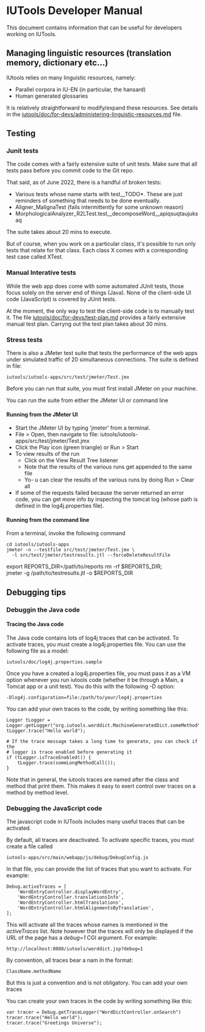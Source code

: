 # IUTools Developer Manual

This document contains information that can be useful for developers working on 
IUTools.

## Managing linguistic resources (translation memory, dictionary etc...)

IUtools relies on many linguistic resources, namely:
- Parallel corpora in IU-EN (in particular, the hansard)
- Human generated glossaries

It is relatively straightforward to modify/expand these 
resources. See details in the [iutools/doc/for-devs/administering-linguistic-resources.md](./administering-linguistic-resources.md) file.


## Testing

### Junit tests

The code comes with a fairly extensive suite of unit tests. Make sure that all 
tests pass before you commit code to the Git repo.

That said, as of June 2022, there is a handful of broken tests:
- Various tests whose name starts with test__TODO*. These are just reminders of 
  something that needs to be done eventually.
- Aligner_MalignaTest (fails intermittently for some unknown reason)
- MorphologicalAnalyzer_R2LTest.test__decomposeWord__apiqsuqtaujuksaq

The suite takes about 20 mins to execute. 

But of course, when you work on a particular class, it's possible to run only 
tests that relate for that class. Each class X comes with a corresponding test case 
called XTest.

### Manual Interative tests

While the web app does come with some automated JUnit tests, those focus solely 
on the server end of things (Java). None of the client-side UI code (JavaScript) 
is covered by JUnit tests.

At the moment, the only way to test the client-side code is to manually test it. 
The file [iutools/doc/for-devs/test-plan.md](./test-plan.md) provides a fairly
extensive manual test plan. Carryng out the test 
plan takes about 30 mins.

### Stress tests

There is also a JMeter test suite that tests the performance of the web apps 
under simulated traffic of 20 simultaneous connections. The suite is defined in 
file:

    iutools/iutools-apps/src/test/jmeter/Test.jmx

Before you can run that suite, you must first install JMeter on your machine.

You can run the suite from either the JMeter UI or command line

#### Running from the JMeter UI

- Start the JMeter UI by typing 'jmeter' from a terminal. 
- File > Open, then navigate to file:
     iutools/iutools-apps/src/test/jmeter/Test.jmx
- Click the Play icon (green triangle) or Run > Start
- To view results of the run
  - Click on the View Result Tree listener
  - Note that the results of the various runs get appended to the same file
  - Yo- u can clear the results of the various runs by doing Run > Clear all
- If some of the requests failed because the server returned an error code, you 
  can get more info by inspecting the tomcat log (whose path is defined in the 
  log4j.properties file).
   
#### Running from the command line

From a terminal, invoke the following command

    cd iutools/iutools-apps
    jmeter -n --testfile src/test/jmeter/Test.jmx \
      -l src/test/jmeter/testresults.jtl --forceDeleteResultFile
      
export REPORTS_DIR=/path/to/reports
rm -rf $REPORTS_DIR; \
jmeter -g /path/to/testresults.jtl -o $REPORTS_DIR

## Debugging tips

### Debuggin the Java code

#### Tracing the Java code

The Java code contains lots of log4j traces that can be activated. To activate 
traces, you must create a log4j.properties file. You can use the following file 
as a model:

    iutools/doc/log4j.properties.sample
    
Once you have a created a log4j.properties file, you must pass it as a VM option 
whenever you run iutools code (whether it be through a Main, a Tomcat app or 
a unit test). You do this with the following -D option:

    -Dlog4j.configuration=file:/path/to/your/log4j.properties

You can add your own traces to the code, by writing something like this:

    Logger tLogger = Logger.getLogger("org.iutools.worddict.MachineGeneratedDict.someMethod");
    tLogger.trace("Hello world");
    
    # If the trace message takes a long time to generate, you can check if the 
    # logger is trace enabled before generating it 
    if (tLogger.isTraceEnabled()) {
        tLogger.trace(someLongMethodCall());
    }
    
Note that in general, the iutools traces are named after the class and method 
that print them. This makes it easy to exert control over traces on a method by 
method level.    

### Debugging the JavaScript code

The javascript code in IUTools includes many useful traces that can be activated. 

By default, all traces are deactivated. To activate specific traces, you must create 
a file called 

    iutools-apps/src/main/webapp/js/debug/DebugConfig.js
    
In that file, you can provide the list of traces that you want to activate. For
example:

    Debug.activeTraces = [
        'WordEntryController.displayWordEntry',
        'WordEntryController.translationsInfo',
        'WordEntryController.htmlTranslations',
        'WordEntryController.htmlAlignmentsByTranslation',
    ];

This will activate all the traces whose names is mentioned in the _activeTraces_ 
list. Note however that the traces will only be displayed if the URL of the page 
has a _debug=1_ CGI argument. For example:

    http://localhost:8080/iutools/worddict.jsp?debug=1

By convention, all traces bear a nam in the format:

    ClassName.methodName
    
But this is just a convention and is not obligatory. You can add your own traces

You can create your own  traces in the code by writing something like this:

    var tracer = Debug.getTraceLogger("WordDictController.onSearch")
    tracer.trace("Hello world");
    tracer.trace("Greetings Universe");

